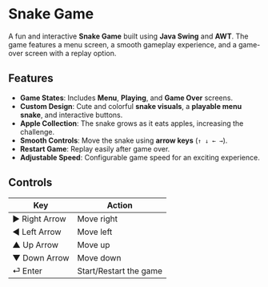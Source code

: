 # Snake Game 

A fun and interactive **Snake Game** built using **Java Swing** and **AWT**. The game features a menu screen, a smooth gameplay experience, and a game-over screen with a replay option.

## Features 
-  **Game States**: Includes **Menu**, **Playing**, and **Game Over** screens.
-  **Custom Design**: Cute and colorful **snake visuals**, a **playable menu snake**, and interactive buttons.
-  **Apple Collection**: The snake grows as it eats apples, increasing the challenge.
-  **Smooth Controls**: Move the snake using **arrow keys** (`↑ ↓ ← →`).
-  **Restart Game**: Replay easily after game over.
-  **Adjustable Speed**: Configurable game speed for an exciting experience.

## Controls 
| Key | Action |
|-----|--------|
| ▶ Right Arrow | Move right |
| ◀ Left Arrow | Move left |
| ▲ Up Arrow | Move up |
| ▼ Down Arrow | Move down |
| ⏎ Enter | Start/Restart the game |
